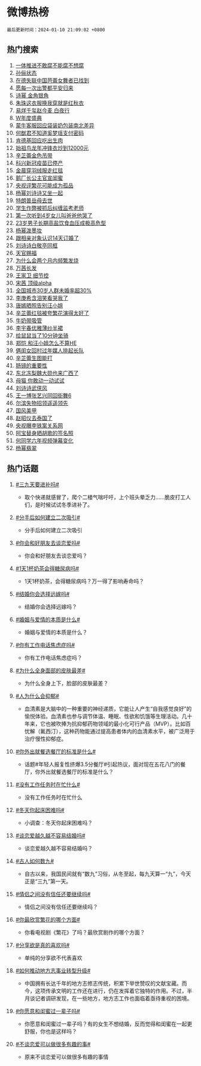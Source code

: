 # 微博热榜

`最后更新时间：2024-01-10 21:09:02 +0800`

## 热门搜索

1. [一体推进不敢腐不能腐不想腐](https://m.weibo.cn/search?containerid=100103type%3D1%26t%3D10%26q%3D%23%E4%B8%80%E4%BD%93%E6%8E%A8%E8%BF%9B%E4%B8%8D%E6%95%A2%E8%85%90%E4%B8%8D%E8%83%BD%E8%85%90%E4%B8%8D%E6%83%B3%E8%85%90%23&stream_entry_id=51&isnewpage=1&extparam=seat%3D1%26stream_entry_id%3D51%26c_type%3D51%26cate%3D10103%26q%3D%2523%25E4%25B8%2580%25E4%25BD%2593%25E6%258E%25A8%25E8%25BF%259B%25E4%25B8%258D%25E6%2595%25A2%25E8%2585%2590%25E4%25B8%258D%25E8%2583%25BD%25E8%2585%2590%25E4%25B8%258D%25E6%2583%25B3%25E8%2585%2590%2523%26dgr%3D0%26pos%3D0%26filter_type%3Drealtimehot%26display_time%3D1704892140%26pre_seqid%3D1704892140563932761132)
1. [孙俪状态](https://m.weibo.cn/search?containerid=100103type%3D1%26t%3D10%26q%3D%E5%AD%99%E4%BF%AA%E7%8A%B6%E6%80%81&stream_entry_id=31&isnewpage=1&extparam=seat%3D1%26stream_entry_id%3D31%26realpos%3D1%26filter_type%3Drealtimehot%26band_rank%3D1%26pos%3D0%26lcate%3D5001%26cate%3D5001%26q%3D%25E5%25AD%2599%25E4%25BF%25AA%25E7%258A%25B6%25E6%2580%2581%26flag%3D1%26dgr%3D0%26c_type%3D31%26display_time%3D1704892140%26pre_seqid%3D1704892140563932761132)
1. [在德失联中国芭蕾女舞者已找到](https://m.weibo.cn/search?containerid=100103type%3D1%26t%3D10%26q%3D%23%E5%9C%A8%E5%BE%B7%E5%A4%B1%E8%81%94%E4%B8%AD%E5%9B%BD%E8%8A%AD%E8%95%BE%E5%A5%B3%E8%88%9E%E8%80%85%E5%B7%B2%E6%89%BE%E5%88%B0%23&stream_entry_id=31&isnewpage=1&extparam=seat%3D1%26stream_entry_id%3D31%26realpos%3D2%26filter_type%3Drealtimehot%26band_rank%3D2%26pos%3D1%26lcate%3D5001%26cate%3D5001%26q%3D%2523%25E5%259C%25A8%25E5%25BE%25B7%25E5%25A4%25B1%25E8%2581%2594%25E4%25B8%25AD%25E5%259B%25BD%25E8%258A%25AD%25E8%2595%25BE%25E5%25A5%25B3%25E8%2588%259E%25E8%2580%2585%25E5%25B7%25B2%25E6%2589%25BE%25E5%2588%25B0%2523%26flag%3D2%26dgr%3D0%26c_type%3D31%26display_time%3D1704892140%26pre_seqid%3D1704892140563932761132)
1. [愿每一次出警都平安归来](https://m.weibo.cn/search?containerid=100103type%3D1%26t%3D10%26q%3D%23%E6%84%BF%E6%AF%8F%E4%B8%80%E6%AC%A1%E5%87%BA%E8%AD%A6%E9%83%BD%E5%B9%B3%E5%AE%89%E5%BD%92%E6%9D%A5%23&stream_entry_id=31&isnewpage=1&extparam=seat%3D1%26stream_entry_id%3D31%26realpos%3D3%26filter_type%3Drealtimehot%26band_rank%3D3%26pos%3D2%26lcate%3D5001%26cate%3D5001%26q%3D%2523%25E6%2584%25BF%25E6%25AF%258F%25E4%25B8%2580%25E6%25AC%25A1%25E5%2587%25BA%25E8%25AD%25A6%25E9%2583%25BD%25E5%25B9%25B3%25E5%25AE%2589%25E5%25BD%2592%25E6%259D%25A5%2523%26flag%3D0%26dgr%3D0%26c_type%3D31%26display_time%3D1704892140%26pre_seqid%3D1704892140563932761132)
1. [诗幂 金角银角](https://m.weibo.cn/search?containerid=100103type%3D1%26t%3D10%26q%3D%E8%AF%97%E5%B9%82+%E9%87%91%E8%A7%92%E9%93%B6%E8%A7%92&stream_entry_id=31&isnewpage=1&extparam=seat%3D1%26stream_entry_id%3D31%26realpos%3D4%26filter_type%3Drealtimehot%26band_rank%3D4%26pos%3D3%26lcate%3D5001%26cate%3D5001%26q%3D%25E8%25AF%2597%25E5%25B9%2582%2520%25E9%2587%2591%25E8%25A7%2592%25E9%2593%25B6%25E8%25A7%2592%26flag%3D1%26dgr%3D0%26c_type%3D31%26display_time%3D1704892140%26pre_seqid%3D1704892140563932761132)
1. [朱珠这衣服换我穿就是红秋衣](https://m.weibo.cn/search?containerid=100103type%3D1%26t%3D10%26q%3D%E6%9C%B1%E7%8F%A0%E8%BF%99%E8%A1%A3%E6%9C%8D%E6%8D%A2%E6%88%91%E7%A9%BF%E5%B0%B1%E6%98%AF%E7%BA%A2%E7%A7%8B%E8%A1%A3&stream_entry_id=31&isnewpage=1&extparam=seat%3D1%26stream_entry_id%3D31%26realpos%3D5%26filter_type%3Drealtimehot%26band_rank%3D5%26pos%3D4%26lcate%3D5001%26cate%3D5001%26q%3D%25E6%259C%25B1%25E7%258F%25A0%25E8%25BF%2599%25E8%25A1%25A3%25E6%259C%258D%25E6%258D%25A2%25E6%2588%2591%25E7%25A9%25BF%25E5%25B0%25B1%25E6%2598%25AF%25E7%25BA%25A2%25E7%25A7%258B%25E8%25A1%25A3%26flag%3D1%26dgr%3D0%26c_type%3D31%26display_time%3D1704892140%26pre_seqid%3D1704892140563932761132)
1. [易烊千玺赵今麦 白夜行](https://m.weibo.cn/search?containerid=100103type%3D1%26t%3D10%26q%3D%E6%98%93%E7%83%8A%E5%8D%83%E7%8E%BA%E8%B5%B5%E4%BB%8A%E9%BA%A6+%E7%99%BD%E5%A4%9C%E8%A1%8C&stream_entry_id=31&isnewpage=1&extparam=seat%3D1%26stream_entry_id%3D31%26realpos%3D6%26filter_type%3Drealtimehot%26band_rank%3D6%26pos%3D5%26lcate%3D5001%26cate%3D5001%26q%3D%25E6%2598%2593%25E7%2583%258A%25E5%258D%2583%25E7%258E%25BA%25E8%25B5%25B5%25E4%25BB%258A%25E9%25BA%25A6%2520%25E7%2599%25BD%25E5%25A4%259C%25E8%25A1%258C%26flag%3D2%26dgr%3D0%26c_type%3D31%26display_time%3D1704892140%26pre_seqid%3D1704892140563932761132)
1. [W年度盛典](https://m.weibo.cn/search?containerid=100103type%3D1%26t%3D10%26q%3D%23W%E5%B9%B4%E5%BA%A6%E7%9B%9B%E5%85%B8%23&stream_entry_id=31&isnewpage=1&extparam=seat%3D1%26stream_entry_id%3D31%26filter_type%3Drealtimehot%26band_rank%3D7%26pos%3D6%26lcate%3D5001%26is_ad_pos%3D1%26cate%3D5001%26q%3D%2523W%25E5%25B9%25B4%25E5%25BA%25A6%25E7%259B%259B%25E5%2585%25B8%2523%26dgr%3D0%26c_type%3D31%26adid%3D218499%26display_time%3D1704892140%26pre_seqid%3D1704892140563932761132)
1. [蒙牛客服回应袋装奶包装南北差异](https://m.weibo.cn/search?containerid=100103type%3D1%26t%3D10%26q%3D%23%E8%92%99%E7%89%9B%E5%AE%A2%E6%9C%8D%E5%9B%9E%E5%BA%94%E8%A2%8B%E8%A3%85%E5%A5%B6%E5%8C%85%E8%A3%85%E5%8D%97%E5%8C%97%E5%B7%AE%E5%BC%82%23&stream_entry_id=31&isnewpage=1&extparam=seat%3D1%26stream_entry_id%3D31%26realpos%3D7%26filter_type%3Drealtimehot%26band_rank%3D7%26pos%3D7%26lcate%3D5001%26cate%3D5001%26q%3D%2523%25E8%2592%2599%25E7%2589%259B%25E5%25AE%25A2%25E6%259C%258D%25E5%259B%259E%25E5%25BA%2594%25E8%25A2%258B%25E8%25A3%2585%25E5%25A5%25B6%25E5%258C%2585%25E8%25A3%2585%25E5%258D%2597%25E5%258C%2597%25E5%25B7%25AE%25E5%25BC%2582%2523%26flag%3D1%26dgr%3D0%26c_type%3D31%26display_time%3D1704892140%26pre_seqid%3D1704892140563932761132)
1. [何猷君不知道奚梦瑶支付密码](https://m.weibo.cn/search?containerid=100103type%3D1%26t%3D10%26q%3D%23%E4%BD%95%E7%8C%B7%E5%90%9B%E4%B8%8D%E7%9F%A5%E9%81%93%E5%A5%9A%E6%A2%A6%E7%91%B6%E6%94%AF%E4%BB%98%E5%AF%86%E7%A0%81%23&stream_entry_id=31&isnewpage=1&extparam=seat%3D1%26stream_entry_id%3D31%26realpos%3D8%26filter_type%3Drealtimehot%26band_rank%3D8%26pos%3D8%26lcate%3D5001%26cate%3D5001%26q%3D%2523%25E4%25BD%2595%25E7%258C%25B7%25E5%2590%259B%25E4%25B8%258D%25E7%259F%25A5%25E9%2581%2593%25E5%25A5%259A%25E6%25A2%25A6%25E7%2591%25B6%25E6%2594%25AF%25E4%25BB%2598%25E5%25AF%2586%25E7%25A0%2581%2523%26flag%3D1%26dgr%3D0%26c_type%3D31%26display_time%3D1704892140%26pre_seqid%3D1704892140563932761132)
1. [肯德基回应吃出生肉](https://m.weibo.cn/search?containerid=100103type%3D1%26t%3D10%26q%3D%23%E8%82%AF%E5%BE%B7%E5%9F%BA%E5%9B%9E%E5%BA%94%E5%90%83%E5%87%BA%E7%94%9F%E8%82%89%23&stream_entry_id=31&isnewpage=1&extparam=seat%3D1%26stream_entry_id%3D31%26realpos%3D9%26filter_type%3Drealtimehot%26band_rank%3D9%26pos%3D9%26lcate%3D5001%26cate%3D5001%26q%3D%2523%25E8%2582%25AF%25E5%25BE%25B7%25E5%259F%25BA%25E5%259B%259E%25E5%25BA%2594%25E5%2590%2583%25E5%2587%25BA%25E7%2594%259F%25E8%2582%2589%2523%26flag%3D0%26dgr%3D0%26c_type%3D31%26display_time%3D1704892140%26pre_seqid%3D1704892140563932761132)
1. [始祖鸟龙年冲锋衣炒到12000元](https://m.weibo.cn/search?containerid=100103type%3D1%26t%3D10%26q%3D%23%E5%A7%8B%E7%A5%96%E9%B8%9F%E9%BE%99%E5%B9%B4%E5%86%B2%E9%94%8B%E8%A1%A3%E7%82%92%E5%88%B012000%E5%85%83%23&stream_entry_id=31&isnewpage=1&extparam=seat%3D1%26stream_entry_id%3D31%26realpos%3D10%26filter_type%3Drealtimehot%26band_rank%3D10%26pos%3D10%26lcate%3D5001%26cate%3D5001%26q%3D%2523%25E5%25A7%258B%25E7%25A5%2596%25E9%25B8%259F%25E9%25BE%2599%25E5%25B9%25B4%25E5%2586%25B2%25E9%2594%258B%25E8%25A1%25A3%25E7%2582%2592%25E5%2588%25B012000%25E5%2585%2583%2523%26flag%3D0%26dgr%3D0%26c_type%3D31%26display_time%3D1704892140%26pre_seqid%3D1704892140563932761132)
1. [辛芷蕾金色吊带](https://m.weibo.cn/search?containerid=100103type%3D1%26t%3D10%26q%3D%23%E8%BE%9B%E8%8A%B7%E8%95%BE%E9%87%91%E8%89%B2%E5%90%8A%E5%B8%A6%23&stream_entry_id=31&isnewpage=1&extparam=seat%3D1%26stream_entry_id%3D31%26realpos%3D11%26filter_type%3Drealtimehot%26band_rank%3D11%26pos%3D11%26lcate%3D5001%26cate%3D5001%26q%3D%2523%25E8%25BE%259B%25E8%258A%25B7%25E8%2595%25BE%25E9%2587%2591%25E8%2589%25B2%25E5%2590%258A%25E5%25B8%25A6%2523%26flag%3D1%26dgr%3D0%26c_type%3D31%26display_time%3D1704892140%26pre_seqid%3D1704892140563932761132)
1. [科兴新冠疫苗已停产](https://m.weibo.cn/search?containerid=100103type%3D1%26t%3D10%26q%3D%23%E7%A7%91%E5%85%B4%E6%96%B0%E5%86%A0%E7%96%AB%E8%8B%97%E5%B7%B2%E5%81%9C%E4%BA%A7%23&stream_entry_id=31&isnewpage=1&extparam=seat%3D1%26stream_entry_id%3D31%26realpos%3D12%26filter_type%3Drealtimehot%26band_rank%3D12%26pos%3D12%26lcate%3D5001%26cate%3D5001%26q%3D%2523%25E7%25A7%2591%25E5%2585%25B4%25E6%2596%25B0%25E5%2586%25A0%25E7%2596%25AB%25E8%258B%2597%25E5%25B7%25B2%25E5%2581%259C%25E4%25BA%25A7%2523%26flag%3D0%26dgr%3D0%26c_type%3D31%26display_time%3D1704892140%26pre_seqid%3D1704892140563932761132)
1. [金晨穿羽绒服走红毯](https://m.weibo.cn/search?containerid=100103type%3D1%26t%3D10%26q%3D%23%E9%87%91%E6%99%A8%E7%A9%BF%E7%BE%BD%E7%BB%92%E6%9C%8D%E8%B5%B0%E7%BA%A2%E6%AF%AF%23&stream_entry_id=31&isnewpage=1&extparam=seat%3D1%26stream_entry_id%3D31%26realpos%3D13%26filter_type%3Drealtimehot%26band_rank%3D13%26pos%3D13%26lcate%3D5001%26cate%3D5001%26q%3D%2523%25E9%2587%2591%25E6%2599%25A8%25E7%25A9%25BF%25E7%25BE%25BD%25E7%25BB%2592%25E6%259C%258D%25E8%25B5%25B0%25E7%25BA%25A2%25E6%25AF%25AF%2523%26flag%3D1%26dgr%3D0%26c_type%3D31%26display_time%3D1704892140%26pre_seqid%3D1704892140563932761132)
1. [鹅厂长公主官宣闺蜜](https://m.weibo.cn/search?containerid=100103type%3D1%26t%3D10%26q%3D%E9%B9%85%E5%8E%82%E9%95%BF%E5%85%AC%E4%B8%BB%E5%AE%98%E5%AE%A3%E9%97%BA%E8%9C%9C&stream_entry_id=31&isnewpage=1&extparam=seat%3D1%26stream_entry_id%3D31%26realpos%3D14%26filter_type%3Drealtimehot%26band_rank%3D14%26pos%3D14%26lcate%3D5001%26cate%3D5001%26q%3D%25E9%25B9%2585%25E5%258E%2582%25E9%2595%25BF%25E5%2585%25AC%25E4%25B8%25BB%25E5%25AE%2598%25E5%25AE%25A3%25E9%2597%25BA%25E8%259C%259C%26flag%3D0%26dgr%3D0%26c_type%3D31%26display_time%3D1704892140%26pre_seqid%3D1704892140563932761132)
1. [央视评繁花可能成为孤品](https://m.weibo.cn/search?containerid=100103type%3D1%26t%3D10%26q%3D%23%E5%A4%AE%E8%A7%86%E8%AF%84%E7%B9%81%E8%8A%B1%E5%8F%AF%E8%83%BD%E6%88%90%E4%B8%BA%E5%AD%A4%E5%93%81%23&stream_entry_id=31&isnewpage=1&extparam=seat%3D1%26stream_entry_id%3D31%26realpos%3D15%26filter_type%3Drealtimehot%26band_rank%3D15%26pos%3D15%26lcate%3D5001%26cate%3D5001%26q%3D%2523%25E5%25A4%25AE%25E8%25A7%2586%25E8%25AF%2584%25E7%25B9%2581%25E8%258A%25B1%25E5%258F%25AF%25E8%2583%25BD%25E6%2588%2590%25E4%25B8%25BA%25E5%25AD%25A4%25E5%2593%2581%2523%26flag%3D2%26dgr%3D0%26c_type%3D31%26display_time%3D1704892140%26pre_seqid%3D1704892140563932761132)
1. [杨幂刘诗诗又坐一起](https://m.weibo.cn/search?containerid=100103type%3D1%26t%3D10%26q%3D%23%E6%9D%A8%E5%B9%82%E5%88%98%E8%AF%97%E8%AF%97%E5%8F%88%E5%9D%90%E4%B8%80%E8%B5%B7%23&stream_entry_id=31&isnewpage=1&extparam=seat%3D1%26stream_entry_id%3D31%26realpos%3D16%26filter_type%3Drealtimehot%26band_rank%3D16%26pos%3D16%26lcate%3D5001%26cate%3D5001%26q%3D%2523%25E6%259D%25A8%25E5%25B9%2582%25E5%2588%2598%25E8%25AF%2597%25E8%25AF%2597%25E5%258F%2588%25E5%259D%2590%25E4%25B8%2580%25E8%25B5%25B7%2523%26flag%3D1%26dgr%3D0%26c_type%3D31%26display_time%3D1704892140%26pre_seqid%3D1704892140563932761132)
1. [特朗普岳母去世](https://m.weibo.cn/search?containerid=100103type%3D1%26t%3D10%26q%3D%23%E7%89%B9%E6%9C%97%E6%99%AE%E5%B2%B3%E6%AF%8D%E5%8E%BB%E4%B8%96%23&stream_entry_id=31&isnewpage=1&extparam=seat%3D1%26stream_entry_id%3D31%26realpos%3D17%26filter_type%3Drealtimehot%26band_rank%3D17%26pos%3D17%26lcate%3D5001%26cate%3D5001%26q%3D%2523%25E7%2589%25B9%25E6%259C%2597%25E6%2599%25AE%25E5%25B2%25B3%25E6%25AF%258D%25E5%258E%25BB%25E4%25B8%2596%2523%26flag%3D0%26dgr%3D0%26c_type%3D31%26display_time%3D1704892140%26pre_seqid%3D1704892140563932761132)
1. [学生作弊被抓后纠缠监考老师](https://m.weibo.cn/search?containerid=100103type%3D1%26t%3D10%26q%3D%23%E5%AD%A6%E7%94%9F%E4%BD%9C%E5%BC%8A%E8%A2%AB%E6%8A%93%E5%90%8E%E7%BA%A0%E7%BC%A0%E7%9B%91%E8%80%83%E8%80%81%E5%B8%88%23&stream_entry_id=31&isnewpage=1&extparam=seat%3D1%26stream_entry_id%3D31%26realpos%3D18%26filter_type%3Drealtimehot%26band_rank%3D18%26pos%3D18%26lcate%3D5001%26cate%3D5001%26q%3D%2523%25E5%25AD%25A6%25E7%2594%259F%25E4%25BD%259C%25E5%25BC%258A%25E8%25A2%25AB%25E6%258A%2593%25E5%2590%258E%25E7%25BA%25A0%25E7%25BC%25A0%25E7%259B%2591%25E8%2580%2583%25E8%2580%2581%25E5%25B8%2588%2523%26flag%3D1%26dgr%3D0%26c_type%3D31%26display_time%3D1704892140%26pre_seqid%3D1704892140563932761132)
1. [第一次听到4岁女儿叫爸爸他哭了](https://m.weibo.cn/search?containerid=100103type%3D1%26t%3D10%26q%3D%23%E7%AC%AC%E4%B8%80%E6%AC%A1%E5%90%AC%E5%88%B04%E5%B2%81%E5%A5%B3%E5%84%BF%E5%8F%AB%E7%88%B8%E7%88%B8%E4%BB%96%E5%93%AD%E4%BA%86%23&stream_entry_id=31&isnewpage=1&extparam=seat%3D1%26stream_entry_id%3D31%26realpos%3D19%26filter_type%3Drealtimehot%26band_rank%3D19%26pos%3D19%26lcate%3D5001%26cate%3D5001%26q%3D%2523%25E7%25AC%25AC%25E4%25B8%2580%25E6%25AC%25A1%25E5%2590%25AC%25E5%2588%25B04%25E5%25B2%2581%25E5%25A5%25B3%25E5%2584%25BF%25E5%258F%25AB%25E7%2588%25B8%25E7%2588%25B8%25E4%25BB%2596%25E5%2593%25AD%25E4%25BA%2586%2523%26flag%3D32768%26dgr%3D0%26c_type%3D31%26display_time%3D1704892140%26pre_seqid%3D1704892140563932761132)
1. [23岁男子长期高盐饮食血压成极高危型](https://m.weibo.cn/search?containerid=100103type%3D1%26t%3D10%26q%3D%2323%E5%B2%81%E7%94%B7%E5%AD%90%E9%95%BF%E6%9C%9F%E9%AB%98%E7%9B%90%E9%A5%AE%E9%A3%9F%E8%A1%80%E5%8E%8B%E6%88%90%E6%9E%81%E9%AB%98%E5%8D%B1%E5%9E%8B%23&stream_entry_id=31&isnewpage=1&extparam=seat%3D1%26stream_entry_id%3D31%26realpos%3D20%26filter_type%3Drealtimehot%26band_rank%3D20%26pos%3D20%26lcate%3D5001%26cate%3D5001%26q%3D%252323%25E5%25B2%2581%25E7%2594%25B7%25E5%25AD%2590%25E9%2595%25BF%25E6%259C%259F%25E9%25AB%2598%25E7%259B%2590%25E9%25A5%25AE%25E9%25A3%259F%25E8%25A1%2580%25E5%258E%258B%25E6%2588%2590%25E6%259E%2581%25E9%25AB%2598%25E5%258D%25B1%25E5%259E%258B%2523%26flag%3D0%26dgr%3D0%26c_type%3D31%26display_time%3D1704892140%26pre_seqid%3D1704892140563932761132)
1. [杨幂泼墨妆](https://m.weibo.cn/search?containerid=100103type%3D1%26t%3D10%26q%3D%23%E6%9D%A8%E5%B9%82%E6%B3%BC%E5%A2%A8%E5%A6%86%23&stream_entry_id=31&isnewpage=1&extparam=seat%3D1%26stream_entry_id%3D31%26realpos%3D21%26filter_type%3Drealtimehot%26band_rank%3D21%26pos%3D21%26lcate%3D5001%26cate%3D5001%26q%3D%2523%25E6%259D%25A8%25E5%25B9%2582%25E6%25B3%25BC%25E5%25A2%25A8%25E5%25A6%2586%2523%26flag%3D0%26dgr%3D0%26c_type%3D31%26display_time%3D1704892140%26pre_seqid%3D1704892140563932761132)
1. [跟相亲对象认识14天订婚了](https://m.weibo.cn/search?containerid=100103type%3D1%26t%3D10%26q%3D%E8%B7%9F%E7%9B%B8%E4%BA%B2%E5%AF%B9%E8%B1%A1%E8%AE%A4%E8%AF%8614%E5%A4%A9%E8%AE%A2%E5%A9%9A%E4%BA%86&stream_entry_id=31&isnewpage=1&extparam=seat%3D1%26stream_entry_id%3D31%26realpos%3D22%26filter_type%3Drealtimehot%26band_rank%3D22%26pos%3D22%26lcate%3D5001%26cate%3D5001%26q%3D%25E8%25B7%259F%25E7%259B%25B8%25E4%25BA%25B2%25E5%25AF%25B9%25E8%25B1%25A1%25E8%25AE%25A4%25E8%25AF%258614%25E5%25A4%25A9%25E8%25AE%25A2%25E5%25A9%259A%25E4%25BA%2586%26flag%3D0%26dgr%3D0%26c_type%3D31%26display_time%3D1704892140%26pre_seqid%3D1704892140563932761132)
1. [刘诗诗白敬亭同框](https://m.weibo.cn/search?containerid=100103type%3D1%26t%3D10%26q%3D%23%E5%88%98%E8%AF%97%E8%AF%97%E7%99%BD%E6%95%AC%E4%BA%AD%E5%90%8C%E6%A1%86%23&stream_entry_id=31&isnewpage=1&extparam=seat%3D1%26stream_entry_id%3D31%26realpos%3D23%26filter_type%3Drealtimehot%26band_rank%3D23%26pos%3D23%26lcate%3D5001%26cate%3D5001%26q%3D%2523%25E5%2588%2598%25E8%25AF%2597%25E8%25AF%2597%25E7%2599%25BD%25E6%2595%25AC%25E4%25BA%25AD%25E5%2590%258C%25E6%25A1%2586%2523%26flag%3D1%26dgr%3D0%26c_type%3D31%26display_time%3D1704892140%26pre_seqid%3D1704892140563932761132)
1. [天官赐福](https://m.weibo.cn/search?containerid=100103type%3D1%26t%3D10%26q%3D%E5%A4%A9%E5%AE%98%E8%B5%90%E7%A6%8F&stream_entry_id=31&isnewpage=1&extparam=seat%3D1%26stream_entry_id%3D31%26realpos%3D24%26filter_type%3Drealtimehot%26band_rank%3D24%26pos%3D24%26lcate%3D5001%26cate%3D5001%26q%3D%25E5%25A4%25A9%25E5%25AE%2598%25E8%25B5%2590%25E7%25A6%258F%26flag%3D1%26dgr%3D0%26c_type%3D31%26display_time%3D1704892140%26pre_seqid%3D1704892140563932761132)
1. [为什么会两个月内频繁发烧](https://m.weibo.cn/search?containerid=100103type%3D1%26t%3D10%26q%3D%23%E4%B8%BA%E4%BB%80%E4%B9%88%E4%BC%9A%E4%B8%A4%E4%B8%AA%E6%9C%88%E5%86%85%E9%A2%91%E7%B9%81%E5%8F%91%E7%83%A7%23&stream_entry_id=31&isnewpage=1&extparam=seat%3D1%26stream_entry_id%3D31%26realpos%3D25%26filter_type%3Drealtimehot%26band_rank%3D25%26pos%3D25%26lcate%3D5001%26cate%3D5001%26q%3D%2523%25E4%25B8%25BA%25E4%25BB%2580%25E4%25B9%2588%25E4%25BC%259A%25E4%25B8%25A4%25E4%25B8%25AA%25E6%259C%2588%25E5%2586%2585%25E9%25A2%2591%25E7%25B9%2581%25E5%258F%2591%25E7%2583%25A7%2523%26flag%3D1%26dgr%3D0%26c_type%3D31%26display_time%3D1704892140%26pre_seqid%3D1704892140563932761132)
1. [万茜长发](https://m.weibo.cn/search?containerid=100103type%3D1%26t%3D10%26q%3D%E4%B8%87%E8%8C%9C%E9%95%BF%E5%8F%91&stream_entry_id=31&isnewpage=1&extparam=seat%3D1%26stream_entry_id%3D31%26realpos%3D26%26filter_type%3Drealtimehot%26band_rank%3D26%26pos%3D26%26lcate%3D5001%26cate%3D5001%26q%3D%25E4%25B8%2587%25E8%258C%259C%25E9%2595%25BF%25E5%258F%2591%26flag%3D0%26dgr%3D0%26c_type%3D31%26display_time%3D1704892140%26pre_seqid%3D1704892140563932761132)
1. [王家卫 细节控](https://m.weibo.cn/search?containerid=100103type%3D1%26t%3D10%26q%3D%E7%8E%8B%E5%AE%B6%E5%8D%AB+%E7%BB%86%E8%8A%82%E6%8E%A7&stream_entry_id=31&isnewpage=1&extparam=seat%3D1%26stream_entry_id%3D31%26realpos%3D27%26filter_type%3Drealtimehot%26band_rank%3D27%26pos%3D27%26lcate%3D5001%26cate%3D5001%26q%3D%25E7%258E%258B%25E5%25AE%25B6%25E5%258D%25AB%2520%25E7%25BB%2586%25E8%258A%2582%25E6%258E%25A7%26flag%3D1%26dgr%3D0%26c_type%3D31%26display_time%3D1704892140%26pre_seqid%3D1704892140563932761132)
1. [宋茜 顶级alpha](https://m.weibo.cn/search?containerid=100103type%3D1%26t%3D10%26q%3D%E5%AE%8B%E8%8C%9C+%E9%A1%B6%E7%BA%A7alpha&stream_entry_id=31&isnewpage=1&extparam=seat%3D1%26stream_entry_id%3D31%26realpos%3D28%26filter_type%3Drealtimehot%26band_rank%3D28%26pos%3D28%26lcate%3D5001%26cate%3D5001%26q%3D%25E5%25AE%258B%25E8%258C%259C%2520%25E9%25A1%25B6%25E7%25BA%25A7alpha%26flag%3D0%26dgr%3D0%26c_type%3D31%26display_time%3D1704892140%26pre_seqid%3D1704892140563932761132)
1. [全国城市30岁人群未婚率超30%](https://m.weibo.cn/search?containerid=100103type%3D1%26t%3D10%26q%3D%23%E5%85%A8%E5%9B%BD%E5%9F%8E%E5%B8%8230%E5%B2%81%E4%BA%BA%E7%BE%A4%E6%9C%AA%E5%A9%9A%E7%8E%87%E8%B6%8530%25%23&stream_entry_id=31&isnewpage=1&extparam=seat%3D1%26stream_entry_id%3D31%26realpos%3D29%26filter_type%3Drealtimehot%26band_rank%3D29%26pos%3D29%26lcate%3D5001%26cate%3D5001%26q%3D%2523%25E5%2585%25A8%25E5%259B%25BD%25E5%259F%258E%25E5%25B8%258230%25E5%25B2%2581%25E4%25BA%25BA%25E7%25BE%25A4%25E6%259C%25AA%25E5%25A9%259A%25E7%258E%2587%25E8%25B6%258530%2525%2523%26flag%3D1%26dgr%3D0%26c_type%3D31%26display_time%3D1704892140%26pre_seqid%3D1704892140563932761132)
1. [李庚希含泪笑看哭我了](https://m.weibo.cn/search?containerid=100103type%3D1%26t%3D10%26q%3D%E6%9D%8E%E5%BA%9A%E5%B8%8C%E5%90%AB%E6%B3%AA%E7%AC%91%E7%9C%8B%E5%93%AD%E6%88%91%E4%BA%86&stream_entry_id=31&isnewpage=1&extparam=seat%3D1%26stream_entry_id%3D31%26realpos%3D30%26filter_type%3Drealtimehot%26band_rank%3D30%26pos%3D30%26lcate%3D5001%26cate%3D5001%26q%3D%25E6%259D%258E%25E5%25BA%259A%25E5%25B8%258C%25E5%2590%25AB%25E6%25B3%25AA%25E7%25AC%2591%25E7%259C%258B%25E5%2593%25AD%25E6%2588%2591%25E4%25BA%2586%26flag%3D1%26dgr%3D0%26c_type%3D31%26display_time%3D1704892140%26pre_seqid%3D1704892140563932761132)
1. [唐嫣晒照告别汪小姐](https://m.weibo.cn/search?containerid=100103type%3D1%26t%3D10%26q%3D%23%E5%94%90%E5%AB%A3%E6%99%92%E7%85%A7%E5%91%8A%E5%88%AB%E6%B1%AA%E5%B0%8F%E5%A7%90%23&stream_entry_id=31&isnewpage=1&extparam=seat%3D1%26stream_entry_id%3D31%26realpos%3D31%26filter_type%3Drealtimehot%26band_rank%3D31%26pos%3D31%26lcate%3D5001%26cate%3D5001%26q%3D%2523%25E5%2594%2590%25E5%25AB%25A3%25E6%2599%2592%25E7%2585%25A7%25E5%2591%258A%25E5%2588%25AB%25E6%25B1%25AA%25E5%25B0%258F%25E5%25A7%2590%2523%26flag%3D1%26dgr%3D0%26c_type%3D31%26display_time%3D1704892140%26pre_seqid%3D1704892140563932761132)
1. [辛芷蕾红毯被夸繁花演得太好了](https://m.weibo.cn/search?containerid=100103type%3D1%26t%3D10%26q%3D%23%E8%BE%9B%E8%8A%B7%E8%95%BE%E7%BA%A2%E6%AF%AF%E8%A2%AB%E5%A4%B8%E7%B9%81%E8%8A%B1%E6%BC%94%E5%BE%97%E5%A4%AA%E5%A5%BD%E4%BA%86%23&stream_entry_id=31&isnewpage=1&extparam=seat%3D1%26stream_entry_id%3D31%26realpos%3D32%26filter_type%3Drealtimehot%26band_rank%3D32%26pos%3D32%26lcate%3D5001%26cate%3D5001%26q%3D%2523%25E8%25BE%259B%25E8%258A%25B7%25E8%2595%25BE%25E7%25BA%25A2%25E6%25AF%25AF%25E8%25A2%25AB%25E5%25A4%25B8%25E7%25B9%2581%25E8%258A%25B1%25E6%25BC%2594%25E5%25BE%2597%25E5%25A4%25AA%25E5%25A5%25BD%25E4%25BA%2586%2523%26flag%3D1%26dgr%3D0%26c_type%3D31%26display_time%3D1704892140%26pre_seqid%3D1704892140563932761132)
1. [牛奶带吸管](https://m.weibo.cn/search?containerid=100103type%3D1%26t%3D10%26q%3D%E7%89%9B%E5%A5%B6%E5%B8%A6%E5%90%B8%E7%AE%A1&stream_entry_id=31&isnewpage=1&extparam=seat%3D1%26stream_entry_id%3D31%26realpos%3D33%26filter_type%3Drealtimehot%26band_rank%3D33%26pos%3D33%26lcate%3D5001%26cate%3D5001%26q%3D%25E7%2589%259B%25E5%25A5%25B6%25E5%25B8%25A6%25E5%2590%25B8%25E7%25AE%25A1%26flag%3D1%26dgr%3D0%26c_type%3D31%26display_time%3D1704892140%26pre_seqid%3D1704892140563932761132)
1. [李宇春优雅薄纱半裙](https://m.weibo.cn/search?containerid=100103type%3D1%26t%3D10%26q%3D%E6%9D%8E%E5%AE%87%E6%98%A5%E4%BC%98%E9%9B%85%E8%96%84%E7%BA%B1%E5%8D%8A%E8%A3%99&stream_entry_id=31&isnewpage=1&extparam=seat%3D1%26stream_entry_id%3D31%26realpos%3D34%26filter_type%3Drealtimehot%26band_rank%3D34%26pos%3D34%26lcate%3D5001%26cate%3D5001%26q%3D%25E6%259D%258E%25E5%25AE%2587%25E6%2598%25A5%25E4%25BC%2598%25E9%259B%2585%25E8%2596%2584%25E7%25BA%25B1%25E5%258D%258A%25E8%25A3%2599%26flag%3D1%26dgr%3D0%26c_type%3D31%26display_time%3D1704892140%26pre_seqid%3D1704892140563932761132)
1. [给鼠鼠当了10分钟坐骑](https://m.weibo.cn/search?containerid=100103type%3D1%26t%3D10%26q%3D%E7%BB%99%E9%BC%A0%E9%BC%A0%E5%BD%93%E4%BA%8610%E5%88%86%E9%92%9F%E5%9D%90%E9%AA%91&stream_entry_id=31&isnewpage=1&extparam=seat%3D1%26stream_entry_id%3D31%26realpos%3D35%26filter_type%3Drealtimehot%26band_rank%3D35%26pos%3D35%26lcate%3D5001%26cate%3D5001%26q%3D%25E7%25BB%2599%25E9%25BC%25A0%25E9%25BC%25A0%25E5%25BD%2593%25E4%25BA%258610%25E5%2588%2586%25E9%2592%259F%25E5%259D%2590%25E9%25AA%2591%26flag%3D1%26dgr%3D0%26c_type%3D31%26display_time%3D1704892140%26pre_seqid%3D1704892140563932761132)
1. [郑恺 和汪小姐怎么不算HE](https://m.weibo.cn/search?containerid=100103type%3D1%26t%3D10%26q%3D%E9%83%91%E6%81%BA+%E5%92%8C%E6%B1%AA%E5%B0%8F%E5%A7%90%E6%80%8E%E4%B9%88%E4%B8%8D%E7%AE%97HE&stream_entry_id=31&isnewpage=1&extparam=seat%3D1%26stream_entry_id%3D31%26realpos%3D36%26filter_type%3Drealtimehot%26band_rank%3D36%26pos%3D36%26lcate%3D5001%26cate%3D5001%26q%3D%25E9%2583%2591%25E6%2581%25BA%2520%25E5%2592%258C%25E6%25B1%25AA%25E5%25B0%258F%25E5%25A7%2590%25E6%2580%258E%25E4%25B9%2588%25E4%25B8%258D%25E7%25AE%2597HE%26flag%3D0%26dgr%3D0%26c_type%3D31%26display_time%3D1704892140%26pre_seqid%3D1704892140563932761132)
1. [俩闺女回村过年媒人排起长队](https://m.weibo.cn/search?containerid=100103type%3D1%26t%3D10%26q%3D%23%E4%BF%A9%E9%97%BA%E5%A5%B3%E5%9B%9E%E6%9D%91%E8%BF%87%E5%B9%B4%E5%AA%92%E4%BA%BA%E6%8E%92%E8%B5%B7%E9%95%BF%E9%98%9F%23&stream_entry_id=31&isnewpage=1&extparam=seat%3D1%26stream_entry_id%3D31%26realpos%3D37%26filter_type%3Drealtimehot%26band_rank%3D37%26pos%3D37%26lcate%3D5001%26cate%3D5001%26q%3D%2523%25E4%25BF%25A9%25E9%2597%25BA%25E5%25A5%25B3%25E5%259B%259E%25E6%259D%2591%25E8%25BF%2587%25E5%25B9%25B4%25E5%25AA%2592%25E4%25BA%25BA%25E6%258E%2592%25E8%25B5%25B7%25E9%2595%25BF%25E9%2598%259F%2523%26flag%3D32768%26dgr%3D0%26c_type%3D31%26display_time%3D1704892140%26pre_seqid%3D1704892140563932761132)
1. [辛芷蕾生图能打](https://m.weibo.cn/search?containerid=100103type%3D1%26t%3D10%26q%3D%E8%BE%9B%E8%8A%B7%E8%95%BE%E7%94%9F%E5%9B%BE%E8%83%BD%E6%89%93&stream_entry_id=31&isnewpage=1&extparam=seat%3D1%26stream_entry_id%3D31%26realpos%3D38%26filter_type%3Drealtimehot%26band_rank%3D38%26pos%3D38%26lcate%3D5001%26cate%3D5001%26q%3D%25E8%25BE%259B%25E8%258A%25B7%25E8%2595%25BE%25E7%2594%259F%25E5%259B%25BE%25E8%2583%25BD%25E6%2589%2593%26flag%3D1%26dgr%3D0%26c_type%3D31%26display_time%3D1704892140%26pre_seqid%3D1704892140563932761132)
1. [肠镜的重要性](https://m.weibo.cn/search?containerid=100103type%3D1%26t%3D10%26q%3D%E8%82%A0%E9%95%9C%E7%9A%84%E9%87%8D%E8%A6%81%E6%80%A7&stream_entry_id=31&isnewpage=1&extparam=seat%3D1%26stream_entry_id%3D31%26realpos%3D39%26filter_type%3Drealtimehot%26band_rank%3D39%26pos%3D39%26lcate%3D5001%26cate%3D5001%26q%3D%25E8%2582%25A0%25E9%2595%259C%25E7%259A%2584%25E9%2587%258D%25E8%25A6%2581%25E6%2580%25A7%26flag%3D1%26dgr%3D0%26c_type%3D31%26display_time%3D1704892140%26pre_seqid%3D1704892140563932761132)
1. [东北冻梨魏大勋也来广西了](https://m.weibo.cn/search?containerid=100103type%3D1%26t%3D10%26q%3D%23%E4%B8%9C%E5%8C%97%E5%86%BB%E6%A2%A8%E9%AD%8F%E5%A4%A7%E5%8B%8B%E4%B9%9F%E6%9D%A5%E5%B9%BF%E8%A5%BF%E4%BA%86%23&stream_entry_id=31&isnewpage=1&extparam=seat%3D1%26stream_entry_id%3D31%26realpos%3D40%26filter_type%3Drealtimehot%26band_rank%3D40%26pos%3D40%26lcate%3D5001%26cate%3D5001%26q%3D%2523%25E4%25B8%259C%25E5%258C%2597%25E5%2586%25BB%25E6%25A2%25A8%25E9%25AD%258F%25E5%25A4%25A7%25E5%258B%258B%25E4%25B9%259F%25E6%259D%25A5%25E5%25B9%25BF%25E8%25A5%25BF%25E4%25BA%2586%2523%26flag%3D1%26dgr%3D0%26c_type%3D31%26display_time%3D1704892140%26pre_seqid%3D1704892140563932761132)
1. [母猫 你敢动一动试试](https://m.weibo.cn/search?containerid=100103type%3D1%26t%3D10%26q%3D%E6%AF%8D%E7%8C%AB+%E4%BD%A0%E6%95%A2%E5%8A%A8%E4%B8%80%E5%8A%A8%E8%AF%95%E8%AF%95&stream_entry_id=31&isnewpage=1&extparam=seat%3D1%26stream_entry_id%3D31%26realpos%3D41%26filter_type%3Drealtimehot%26band_rank%3D41%26pos%3D41%26lcate%3D5001%26cate%3D5001%26q%3D%25E6%25AF%258D%25E7%258C%25AB%2520%25E4%25BD%25A0%25E6%2595%25A2%25E5%258A%25A8%25E4%25B8%2580%25E5%258A%25A8%25E8%25AF%2595%25E8%25AF%2595%26flag%3D1%26dgr%3D0%26c_type%3D31%26display_time%3D1704892140%26pre_seqid%3D1704892140563932761132)
1. [刘诗诗武侠风](https://m.weibo.cn/search?containerid=100103type%3D1%26t%3D10%26q%3D%E5%88%98%E8%AF%97%E8%AF%97%E6%AD%A6%E4%BE%A0%E9%A3%8E&stream_entry_id=31&isnewpage=1&extparam=seat%3D1%26stream_entry_id%3D31%26realpos%3D42%26filter_type%3Drealtimehot%26band_rank%3D42%26pos%3D42%26lcate%3D5001%26cate%3D5001%26q%3D%25E5%2588%2598%25E8%25AF%2597%25E8%25AF%2597%25E6%25AD%25A6%25E4%25BE%25A0%25E9%25A3%258E%26flag%3D0%26dgr%3D0%26c_type%3D31%26display_time%3D1704892140%26pre_seqid%3D1704892140563932761132)
1. [王一博张艺兴同回街舞6](https://m.weibo.cn/search?containerid=100103type%3D1%26t%3D10%26q%3D%23%E7%8E%8B%E4%B8%80%E5%8D%9A%E5%BC%A0%E8%89%BA%E5%85%B4%E5%90%8C%E5%9B%9E%E8%A1%97%E8%88%9E6%23&stream_entry_id=31&isnewpage=1&extparam=seat%3D1%26stream_entry_id%3D31%26realpos%3D43%26filter_type%3Drealtimehot%26band_rank%3D43%26pos%3D43%26lcate%3D5001%26cate%3D5001%26q%3D%2523%25E7%258E%258B%25E4%25B8%2580%25E5%258D%259A%25E5%25BC%25A0%25E8%2589%25BA%25E5%2585%25B4%25E5%2590%258C%25E5%259B%259E%25E8%25A1%2597%25E8%2588%259E6%2523%26flag%3D0%26dgr%3D0%26c_type%3D31%26display_time%3D1704892140%26pre_seqid%3D1704892140563932761132)
1. [尔滨失物招领遥遥领先](https://m.weibo.cn/search?containerid=100103type%3D1%26t%3D10%26q%3D%23%E5%B0%94%E6%BB%A8%E5%A4%B1%E7%89%A9%E6%8B%9B%E9%A2%86%E9%81%A5%E9%81%A5%E9%A2%86%E5%85%88%23&stream_entry_id=31&isnewpage=1&extparam=seat%3D1%26stream_entry_id%3D31%26realpos%3D44%26filter_type%3Drealtimehot%26band_rank%3D44%26pos%3D44%26lcate%3D5001%26cate%3D5001%26q%3D%2523%25E5%25B0%2594%25E6%25BB%25A8%25E5%25A4%25B1%25E7%2589%25A9%25E6%258B%259B%25E9%25A2%2586%25E9%2581%25A5%25E9%2581%25A5%25E9%25A2%2586%25E5%2585%2588%2523%26flag%3D1%26dgr%3D0%26c_type%3D31%26display_time%3D1704892140%26pre_seqid%3D1704892140563932761132)
1. [国风美甲](https://m.weibo.cn/search?containerid=100103type%3D1%26t%3D10%26q%3D%E5%9B%BD%E9%A3%8E%E7%BE%8E%E7%94%B2&stream_entry_id=31&isnewpage=1&extparam=seat%3D1%26stream_entry_id%3D31%26realpos%3D45%26filter_type%3Drealtimehot%26band_rank%3D45%26pos%3D45%26lcate%3D5001%26cate%3D5001%26q%3D%25E5%259B%25BD%25E9%25A3%258E%25E7%25BE%258E%25E7%2594%25B2%26flag%3D1%26dgr%3D0%26c_type%3D31%26display_time%3D1704892140%26pre_seqid%3D1704892140563932761132)
1. [赵昭仪去泰国了](https://m.weibo.cn/search?containerid=100103type%3D1%26t%3D10%26q%3D%23%E8%B5%B5%E6%98%AD%E4%BB%AA%E5%8E%BB%E6%B3%B0%E5%9B%BD%E4%BA%86%23&stream_entry_id=31&isnewpage=1&extparam=seat%3D1%26stream_entry_id%3D31%26realpos%3D46%26filter_type%3Drealtimehot%26band_rank%3D46%26pos%3D46%26lcate%3D5001%26cate%3D5001%26q%3D%2523%25E8%25B5%25B5%25E6%2598%25AD%25E4%25BB%25AA%25E5%258E%25BB%25E6%25B3%25B0%25E5%259B%25BD%25E4%25BA%2586%2523%26flag%3D0%26dgr%3D0%26c_type%3D31%26display_time%3D1704892140%26pre_seqid%3D1704892140563932761132)
1. [央视曝李铁案关系网](https://m.weibo.cn/search?containerid=100103type%3D1%26t%3D10%26q%3D%23%E5%A4%AE%E8%A7%86%E6%9B%9D%E6%9D%8E%E9%93%81%E6%A1%88%E5%85%B3%E7%B3%BB%E7%BD%91%23&stream_entry_id=31&isnewpage=1&extparam=seat%3D1%26stream_entry_id%3D31%26realpos%3D47%26filter_type%3Drealtimehot%26band_rank%3D47%26pos%3D47%26lcate%3D5001%26cate%3D5001%26q%3D%2523%25E5%25A4%25AE%25E8%25A7%2586%25E6%259B%259D%25E6%259D%258E%25E9%2593%2581%25E6%25A1%2588%25E5%2585%25B3%25E7%25B3%25BB%25E7%25BD%2591%2523%26flag%3D0%26dgr%3D0%26c_type%3D31%26display_time%3D1704892140%26pre_seqid%3D1704892140563932761132)
1. [阿宝替身晒胡歌的签名照](https://m.weibo.cn/search?containerid=100103type%3D1%26t%3D10%26q%3D%23%E9%98%BF%E5%AE%9D%E6%9B%BF%E8%BA%AB%E6%99%92%E8%83%A1%E6%AD%8C%E7%9A%84%E7%AD%BE%E5%90%8D%E7%85%A7%23&stream_entry_id=31&isnewpage=1&extparam=seat%3D1%26stream_entry_id%3D31%26realpos%3D48%26filter_type%3Drealtimehot%26band_rank%3D48%26pos%3D48%26lcate%3D5001%26cate%3D5001%26q%3D%2523%25E9%2598%25BF%25E5%25AE%259D%25E6%259B%25BF%25E8%25BA%25AB%25E6%2599%2592%25E8%2583%25A1%25E6%25AD%258C%25E7%259A%2584%25E7%25AD%25BE%25E5%2590%258D%25E7%2585%25A7%2523%26flag%3D0%26dgr%3D0%26c_type%3D31%26display_time%3D1704892140%26pre_seqid%3D1704892140563932761132)
1. [何同学六年视频弹幕变化](https://m.weibo.cn/search?containerid=100103type%3D1%26t%3D10%26q%3D%23%E4%BD%95%E5%90%8C%E5%AD%A6%E5%85%AD%E5%B9%B4%E8%A7%86%E9%A2%91%E5%BC%B9%E5%B9%95%E5%8F%98%E5%8C%96%23&stream_entry_id=31&isnewpage=1&extparam=seat%3D1%26stream_entry_id%3D31%26realpos%3D49%26filter_type%3Drealtimehot%26band_rank%3D49%26pos%3D49%26lcate%3D5001%26cate%3D5001%26q%3D%2523%25E4%25BD%2595%25E5%2590%258C%25E5%25AD%25A6%25E5%2585%25AD%25E5%25B9%25B4%25E8%25A7%2586%25E9%25A2%2591%25E5%25BC%25B9%25E5%25B9%2595%25E5%258F%2598%25E5%258C%2596%2523%26flag%3D0%26dgr%3D0%26c_type%3D31%26display_time%3D1704892140%26pre_seqid%3D1704892140563932761132)
1. [杨幂翡翠](https://m.weibo.cn/search?containerid=100103type%3D1%26t%3D10%26q%3D%E6%9D%A8%E5%B9%82%E7%BF%A1%E7%BF%A0&stream_entry_id=31&isnewpage=1&extparam=seat%3D1%26stream_entry_id%3D31%26realpos%3D50%26filter_type%3Drealtimehot%26band_rank%3D50%26pos%3D50%26lcate%3D5001%26cate%3D5001%26q%3D%25E6%259D%25A8%25E5%25B9%2582%25E7%25BF%25A1%25E7%25BF%25A0%26flag%3D1%26dgr%3D0%26c_type%3D31%26display_time%3D1704892140%26pre_seqid%3D1704892140563932761132)

## 热门话题

1. [#三九天要进补吗#](https://m.weibo.cn/search?containerid=231522type%3D1%26t%3D10%26q%3D%23%E4%B8%89%E4%B9%9D%E5%A4%A9%E8%A6%81%E8%BF%9B%E8%A1%A5%E5%90%97%23&stream_entry_id=128&isnewpage=1&extparam=seat%3D1%26cate%3D5004%26lcate%3D5004%26unitid%3D1704769869219%26dgr%3D0%26pos%3D1-0-0%26c_type%3D128%26display_time%3D1704892141%26pre_seqid%3D1704892141909016154156)
    - 取个快递就感冒了，爬个二楼气喘吁吁，上个班头晕乏力……脆皮打工人们，是时候试试冬季进补了。

1. [#分手后如何建立二次吸引#](https://m.weibo.cn/search?containerid=231522type%3D1%26t%3D10%26q%3D%23%E5%88%86%E6%89%8B%E5%90%8E%E5%A6%82%E4%BD%95%E5%BB%BA%E7%AB%8B%E4%BA%8C%E6%AC%A1%E5%90%B8%E5%BC%95%23&stream_entry_id=128&isnewpage=1&extparam=seat%3D1%26cate%3D5004%26lcate%3D5004%26unitid%3D1704870666886%26dgr%3D0%26pos%3D1-0-1%26c_type%3D128%26display_time%3D1704892141%26pre_seqid%3D1704892141909016154156)
    - 分手后如何建立二次吸引

1. [#你会和好朋友去谈恋爱吗#](https://m.weibo.cn/search?containerid=231522type%3D1%26t%3D10%26q%3D%23%E4%BD%A0%E4%BC%9A%E5%92%8C%E5%A5%BD%E6%9C%8B%E5%8F%8B%E5%8E%BB%E8%B0%88%E6%81%8B%E7%88%B1%E5%90%97%23&stream_entry_id=128&isnewpage=1&extparam=seat%3D1%26cate%3D5004%26lcate%3D5004%26unitid%3D1704849959446%26dgr%3D0%26pos%3D1-0-2%26c_type%3D128%26display_time%3D1704892141%26pre_seqid%3D1704892141909016154156)
    - 你会和好朋友去谈恋爱吗？

1. [#1天1杯奶茶会得糖尿病吗#](https://m.weibo.cn/search?containerid=231522type%3D1%26t%3D10%26q%3D%231%E5%A4%A91%E6%9D%AF%E5%A5%B6%E8%8C%B6%E4%BC%9A%E5%BE%97%E7%B3%96%E5%B0%BF%E7%97%85%E5%90%97%23&stream_entry_id=128&isnewpage=1&extparam=seat%3D1%26cate%3D5004%26lcate%3D5004%26unitid%3D1704769586056%26dgr%3D0%26pos%3D1-0-3%26c_type%3D128%26display_time%3D1704892141%26pre_seqid%3D1704892141909016154156)
    - 1天1杯奶茶，会得糖尿病吗？万一得了影响寿命吗？

1. [#结婚你会选择远嫁吗#](https://m.weibo.cn/search?containerid=231522type%3D1%26t%3D10%26q%3D%23%E7%BB%93%E5%A9%9A%E4%BD%A0%E4%BC%9A%E9%80%89%E6%8B%A9%E8%BF%9C%E5%AB%81%E5%90%97%23&stream_entry_id=128&isnewpage=1&extparam=seat%3D1%26cate%3D5004%26lcate%3D5004%26unitid%3D1704870361894%26dgr%3D0%26pos%3D1-0-4%26c_type%3D128%26display_time%3D1704892141%26pre_seqid%3D1704892141909016154156)
    - 结婚你会选择远嫁吗？

1. [#婚姻与爱情的本质是什么#](https://m.weibo.cn/search?containerid=231522type%3D1%26t%3D10%26q%3D%23%E5%A9%9A%E5%A7%BB%E4%B8%8E%E7%88%B1%E6%83%85%E7%9A%84%E6%9C%AC%E8%B4%A8%E6%98%AF%E4%BB%80%E4%B9%88%23&stream_entry_id=128&isnewpage=1&extparam=seat%3D1%26cate%3D5004%26lcate%3D5004%26unitid%3D1704881162756%26dgr%3D0%26pos%3D1-0-5%26c_type%3D128%26display_time%3D1704892141%26pre_seqid%3D1704892141909016154156)
    - 婚姻与爱情的本质是什么？

1. [#你有工作电话焦虑症吗#](https://m.weibo.cn/search?containerid=231522type%3D1%26t%3D10%26q%3D%23%E4%BD%A0%E6%9C%89%E5%B7%A5%E4%BD%9C%E7%94%B5%E8%AF%9D%E7%84%A6%E8%99%91%E7%97%87%E5%90%97%23&stream_entry_id=128&isnewpage=1&extparam=seat%3D1%26cate%3D5004%26lcate%3D5004%26unitid%3D1704877884678%26dgr%3D0%26pos%3D1-0-6%26c_type%3D128%26display_time%3D1704892141%26pre_seqid%3D1704892141909016154156)
    - 你有工作电话焦虑症吗？

1. [#为什么全身面部的皮肤最差#](https://m.weibo.cn/search?containerid=231522type%3D1%26t%3D10%26q%3D%23%E4%B8%BA%E4%BB%80%E4%B9%88%E5%85%A8%E8%BA%AB%E9%9D%A2%E9%83%A8%E7%9A%84%E7%9A%AE%E8%82%A4%E6%9C%80%E5%B7%AE%23&stream_entry_id=128&isnewpage=1&extparam=seat%3D1%26cate%3D5004%26lcate%3D5004%26unitid%3D1704769596957%26dgr%3D0%26pos%3D1-0-7%26c_type%3D128%26display_time%3D1704892141%26pre_seqid%3D1704892141909016154156)
    - 为什么全身上下，脸部的皮肤最差？

1. [#人为什么会抑郁#](https://m.weibo.cn/search?containerid=231522type%3D1%26t%3D10%26q%3D%23%E4%BA%BA%E4%B8%BA%E4%BB%80%E4%B9%88%E4%BC%9A%E6%8A%91%E9%83%81%23&stream_entry_id=128&isnewpage=1&extparam=seat%3D1%26cate%3D5004%26lcate%3D5004%26unitid%3D1704881163792%26dgr%3D0%26pos%3D1-0-8%26c_type%3D128%26display_time%3D1704892141%26pre_seqid%3D1704892141909016154156)
    - 血清素是大脑中的一种重要的神经递质，它能让人产生“自我感觉良好”的愉悦体验。血清素也参与调节体温、睡眠、性欲和饥饿等生理活动。几十年来，它也被吹捧为抗抑郁药物领域的最小化可行产品（MVP）。比如百忧解（氟西汀），这种药物能通过提高患者体内的血清素水平，被广泛用于治疗慢性抑郁症。

1. [#你外出就餐选餐厅的标准是什么#](https://m.weibo.cn/search?containerid=231522type%3D1%26t%3D10%26q%3D%23%E4%BD%A0%E5%A4%96%E5%87%BA%E5%B0%B1%E9%A4%90%E9%80%89%E9%A4%90%E5%8E%85%E7%9A%84%E6%A0%87%E5%87%86%E6%98%AF%E4%BB%80%E4%B9%88%23&stream_entry_id=128&isnewpage=1&extparam=seat%3D1%26cate%3D5004%26lcate%3D5004%26unitid%3D1704769600773%26dgr%3D0%26pos%3D1-0-9%26c_type%3D128%26display_time%3D1704892141%26pre_seqid%3D1704892141909016154156)
    - 话题#年轻人报复性挤爆3.5分餐厅#引起热议，面对现在五花八门的餐厅，你外出就餐选餐厅的标准是什么？  ​​​

1. [#没有工作任务时在忙什么#](https://m.weibo.cn/search?containerid=231522type%3D1%26t%3D10%26q%3D%23%E6%B2%A1%E6%9C%89%E5%B7%A5%E4%BD%9C%E4%BB%BB%E5%8A%A1%E6%97%B6%E5%9C%A8%E5%BF%99%E4%BB%80%E4%B9%88%23&stream_entry_id=128&isnewpage=1&extparam=seat%3D1%26cate%3D5004%26lcate%3D5004%26unitid%3D1704769613079%26dgr%3D0%26pos%3D1-0-10%26c_type%3D128%26display_time%3D1704892141%26pre_seqid%3D1704892141909016154156)
    - 没有工作任务时在忙什么

1. [#冬天你起床困难吗#](https://m.weibo.cn/search?containerid=231522type%3D1%26t%3D10%26q%3D%23%E5%86%AC%E5%A4%A9%E4%BD%A0%E8%B5%B7%E5%BA%8A%E5%9B%B0%E9%9A%BE%E5%90%97%23&stream_entry_id=128&isnewpage=1&extparam=seat%3D1%26cate%3D5004%26lcate%3D5004%26unitid%3D1704770466533%26dgr%3D0%26pos%3D1-0-11%26c_type%3D128%26display_time%3D1704892141%26pre_seqid%3D1704892141909016154156)
    - 小调查：冬天你起床困难吗？  ​​​

1. [#谈恋爱越久越不容易结婚吗#](https://m.weibo.cn/search?containerid=231522type%3D1%26t%3D10%26q%3D%23%E8%B0%88%E6%81%8B%E7%88%B1%E8%B6%8A%E4%B9%85%E8%B6%8A%E4%B8%8D%E5%AE%B9%E6%98%93%E7%BB%93%E5%A9%9A%E5%90%97%23&stream_entry_id=128&isnewpage=1&extparam=seat%3D1%26cate%3D5004%26lcate%3D5004%26unitid%3D1704871559387%26dgr%3D0%26pos%3D1-0-12%26c_type%3D128%26display_time%3D1704892141%26pre_seqid%3D1704892141909016154156)
    - 谈恋爱越久越不容易结婚吗？

1. [#古人如何数九#](https://m.weibo.cn/search?containerid=231522type%3D1%26t%3D10%26q%3D%23%E5%8F%A4%E4%BA%BA%E5%A6%82%E4%BD%95%E6%95%B0%E4%B9%9D%23&stream_entry_id=128&isnewpage=1&extparam=seat%3D1%26cate%3D5004%26lcate%3D5004%26unitid%3D1704769590511%26dgr%3D0%26pos%3D1-0-13%26c_type%3D128%26display_time%3D1704892141%26pre_seqid%3D1704892141909016154156)
    - 自古以来，我国民间就有“数九”习俗，从冬至起，每九天算一“九”，今天正是“三九”第一天。

1. [#情侣之间没有信任还要继续吗#](https://m.weibo.cn/search?containerid=231522type%3D1%26t%3D10%26q%3D%23%E6%83%85%E4%BE%A3%E4%B9%8B%E9%97%B4%E6%B2%A1%E6%9C%89%E4%BF%A1%E4%BB%BB%E8%BF%98%E8%A6%81%E7%BB%A7%E7%BB%AD%E5%90%97%23&stream_entry_id=128&isnewpage=1&extparam=seat%3D1%26cate%3D5004%26lcate%3D5004%26unitid%3D1704816099203%26dgr%3D0%26pos%3D1-0-14%26c_type%3D128%26display_time%3D1704892141%26pre_seqid%3D1704892141909016154156)
    - 情侣之间没有信任还要继续吗？

1. [#你最欣赏繁花的哪个方面#](https://m.weibo.cn/search?containerid=231522type%3D1%26t%3D10%26q%3D%23%E4%BD%A0%E6%9C%80%E6%AC%A3%E8%B5%8F%E7%B9%81%E8%8A%B1%E7%9A%84%E5%93%AA%E4%B8%AA%E6%96%B9%E9%9D%A2%23&stream_entry_id=128&isnewpage=1&extparam=seat%3D1%26cate%3D5004%26lcate%3D5004%26unitid%3D1704872158127%26dgr%3D0%26pos%3D1-0-15%26c_type%3D128%26display_time%3D1704892141%26pre_seqid%3D1704892141909016154156)
    - 你看电视剧《繁花》了吗？最欣赏剧作的哪个方面？

1. [#分享欲是真的喜欢吗#](https://m.weibo.cn/search?containerid=231522type%3D1%26t%3D10%26q%3D%23%E5%88%86%E4%BA%AB%E6%AC%B2%E6%98%AF%E7%9C%9F%E7%9A%84%E5%96%9C%E6%AC%A2%E5%90%97%23&stream_entry_id=128&isnewpage=1&extparam=seat%3D1%26cate%3D5004%26lcate%3D5004%26unitid%3D1704769615532%26dgr%3D0%26pos%3D1-0-16%26c_type%3D128%26display_time%3D1704892141%26pre_seqid%3D1704892141909016154156)
    - 单纯的分享欲不代表喜欢

1. [#如何推动地方志事业转型升级#](https://m.weibo.cn/search?containerid=231522type%3D1%26t%3D10%26q%3D%23%E5%A6%82%E4%BD%95%E6%8E%A8%E5%8A%A8%E5%9C%B0%E6%96%B9%E5%BF%97%E4%BA%8B%E4%B8%9A%E8%BD%AC%E5%9E%8B%E5%8D%87%E7%BA%A7%23&stream_entry_id=128&isnewpage=1&extparam=seat%3D1%26cate%3D5004%26lcate%3D5004%26unitid%3D1704778571915%26dgr%3D0%26pos%3D1-0-17%26c_type%3D128%26display_time%3D1704892141%26pre_seqid%3D1704892141909016154156)
    - 中国拥有长达千年的地方志修志传统，积累下举世赞叹的文献宝藏。而今，这项传承文明的工作还在进行，仍在发挥着它独特的作用。不过，半月谈记者调研发现，在一些地方，地方志工作也面临着亟待重视的困境。

1. [#你愿意和闺蜜过一辈子吗#](https://m.weibo.cn/search?containerid=231522type%3D1%26t%3D10%26q%3D%23%E4%BD%A0%E6%84%BF%E6%84%8F%E5%92%8C%E9%97%BA%E8%9C%9C%E8%BF%87%E4%B8%80%E8%BE%88%E5%AD%90%E5%90%97%23&stream_entry_id=128&isnewpage=1&extparam=seat%3D1%26cate%3D5004%26lcate%3D5004%26unitid%3D1704875757520%26dgr%3D0%26pos%3D1-0-18%26c_type%3D128%26display_time%3D1704892141%26pre_seqid%3D1704892141909016154156)
    - 你愿意和闺蜜过一辈子吗？有的女生不想结婚，反而觉得和闺蜜在一起更舒服，你也是这样吗？

1. [#不谈恋爱可以做很多有趣的事#](https://m.weibo.cn/search?containerid=231522type%3D1%26t%3D10%26q%3D%23%E4%B8%8D%E8%B0%88%E6%81%8B%E7%88%B1%E5%8F%AF%E4%BB%A5%E5%81%9A%E5%BE%88%E5%A4%9A%E6%9C%89%E8%B6%A3%E7%9A%84%E4%BA%8B%23&stream_entry_id=128&isnewpage=1&extparam=seat%3D1%26cate%3D5004%26lcate%3D5004%26unitid%3D1704865280259%26dgr%3D0%26pos%3D1-0-19%26c_type%3D128%26display_time%3D1704892141%26pre_seqid%3D1704892141909016154156)
    - 原来不谈恋爱可以做很多有趣的事情

